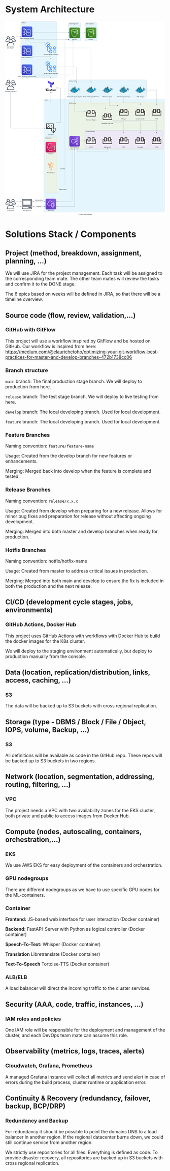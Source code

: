 # System Architecture

![Diagram](/images/diagram.png)

# Solutions Stack / Components

## Project (method, breakdown, assignment, planning, ...)

We will use JIRA for the project management. Each task will be assigned to the corresponding team mate. The other team mates will review the tasks and confirm it to the DONE stage.

The 6 epics based on weeks will be defined in JIRA, so that there will be a timeline overview.

## Source code (flow, review, validation,...)

### GitHub with GitFlow
This project will use a workflow inspired by GitFlow and be hosted on GitHub.
Our workflow is inspired from here: https://medium.com/@elaurichetoho/optimizing-your-git-workflow-best-practices-for-master-and-develop-branches-472b1738cc06

### Branch structure

`main` branch: The final production stage branch. We will deploy to production from here.

`release` branch: The test stage branch. We will deploy to live testing from here.

`develop` branch: The local developing branch. Used for local development.

`feature` branch: The local developing branch. Used for local development.

### Feature Branches

Naming convention: `feature/feature-name`

Usage: Created from the develop branch for new features or enhancements.

Merging: Merged back into develop when the feature is complete and tested.

### Release Branches

Naming convention: `release/x.x.x`

Usage: Created from develop when preparing for a new release. Allows for minor bug fixes and preparation for release without affecting ongoing development.

Merging: Merged into both master and develop branches when ready for production.

### Hotfix Branches

Naming convention: hotfix/hotfix-name

Usage: Created from master to address critical issues in production.

Merging: Merged into both main and develop to ensure the fix is included in both the production and the next release.

## CI/CD (development cycle stages, jobs, environments)

### GitHub Actions, Docker Hub

This project uses GitHub Actions with workflows with Docker Hub to build the docker images for the K8s cluster.

We will deploy to the staging environment automatically, but deploy to production manually from the console.

## Data (location, replication/distribution, links, access, caching, ...)

### S3

The data will be backed up to S3 buckets with cross regional replication.

## Storage (type - DBMS / Block / File / Object, IOPS, volume, Backup, ...)

### S3

All definitions will be available as code in the GitHub repo. These repos will be backed up to S3 buckets in two regions.

## Network (location, segmentation, addressing, routing, filtering, ...)

### VPC

The project needs a VPC with two availability zones for the EKS cluster, both private and public to access images from Docker Hub.

## Compute (nodes, autoscaling, containers, orchestration,...)

### EKS

We use AWS EKS for easy deployment of the containers and orchestration.

### GPU nodegroups 

There are different nodegroups as we have to use specific GPU nodes for the ML-containers.

### Container

**Frontend:** JS-based web interface for user interaction (Docker container)

**Backend:** FastAPI-Server with Python as logical controller (Docker container)

**Speech-To-Text:** Whisper (Docker container)

**Translation** Libretranslate (Docker container)

**Text-To-Speech** Tortoise-TTS (Docker container)

### ALB/ELB

A load balancer will direct the incoming traffic to the cluster services.

## Security (AAA, code, traffic, instances, ...)

### IAM roles and policies

One IAM role will be responsible for the deployment and management of the cluster, and each DevOps team mate can assume this role.

## Observability (metrics, logs, traces, alerts)

### Cloudwatch, Grafana, Prometheus

A managed Grafana instance will collect all metrics and send alert in case of errors during the build process, cluster runtime or application error.

## Continuity & Recovery (redundancy, failover, backup, BCP/DRP)

### Redundancy and Backup

For redundancy it should be possible to point the domains DNS to a load balancer in another region. If the regional datacenter burns down, we could still continue service from another region.

We strictly use repositories for all files. Everything is defined as code. To provide disaster recovery, all repositories are backed up in S3 buckets with cross regional replication.
